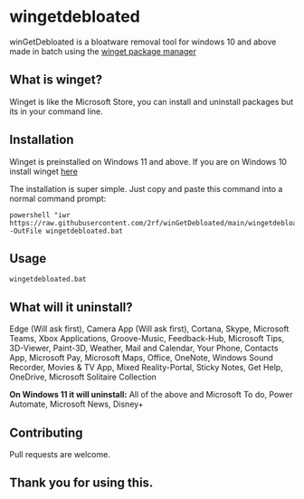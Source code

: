 # wingetdebloated

winGetDebloated is a bloatware removal tool for windows 10 and above made in batch using the [winget package manager](https://github.com/microsoft/winget-cli)

## What is winget?

Winget is like the Microsoft Store, you can install and uninstall packages but its in your command line. 

## Installation
Winget is preinstalled on Windows 11 and above. If you are on Windows 10 install winget [here](https://www.microsoft.com/p/app-installer/9nblggh4nns1)

The installation is super simple. Just copy and paste this command into a normal command prompt:

    powershell "iwr https://raw.githubusercontent.com/2rf/winGetDebloated/main/wingetdebloated.bat" -OutFile wingetdebloated.bat  

## Usage

    wingetdebloated.bat

## What will it uninstall?
Edge (Will ask first), Camera App (Will ask first), Cortana, Skype, Microsoft Teams, Xbox Applications, Groove-Music, Feedback-Hub, Microsoft Tips, 3D-Viewer, Paint-3D, Weather, Mail and Calendar, Your Phone, Contacts App, Microsoft Pay, Microsoft Maps, Office, OneNote, Windows Sound Recorder, Movies & TV App, Mixed Reality-Portal, Sticky Notes, Get Help, OneDrive, Microsoft Solitaire Collection

**On Windows 11 it will uninstall:** 
All of the above and Microsoft To do, Power Automate, Microsoft News, Disney+

## Contributing
Pull requests are welcome. 

## Thank you for using this.
